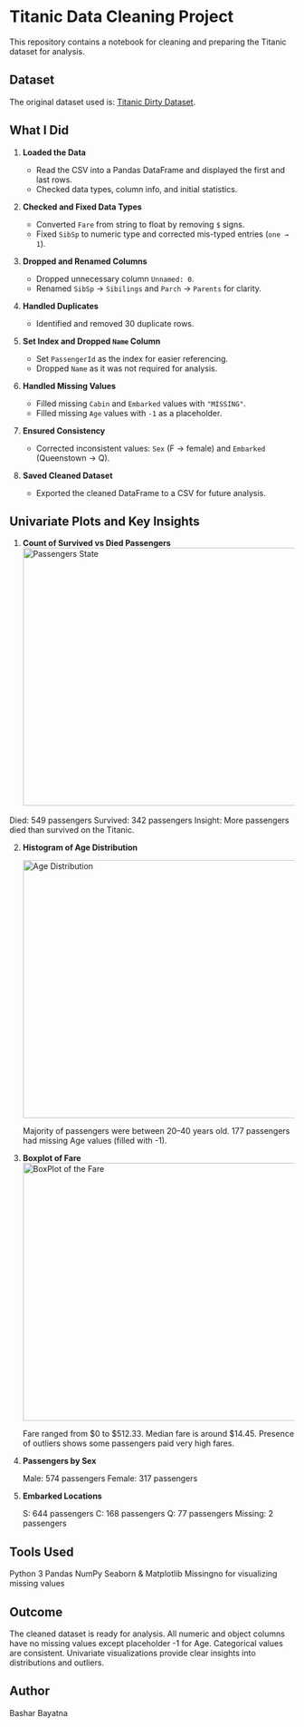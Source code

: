 # Titanic Data Cleaning Project

This repository contains a notebook for cleaning and preparing the Titanic dataset for analysis.

## Dataset

The original dataset used is: [Titanic Dirty Dataset](https://drive.google.com/file/d/1-7mcBguuzAV7JWVu2XCpgAO-fO6X2cl0/view?usp=sharing).

## What I Did

1. **Loaded the Data**  
   - Read the CSV into a Pandas DataFrame and displayed the first and last rows.  
   - Checked data types, column info, and initial statistics.

2. **Checked and Fixed Data Types**  
   - Converted `Fare` from string to float by removing `$` signs.  
   - Fixed `SibSp` to numeric type and corrected mis-typed entries (`one → 1`).  

3. **Dropped and Renamed Columns**  
   - Dropped unnecessary column `Unnamed: 0`.  
   - Renamed `SibSp` → `Sibilings` and `Parch` → `Parents` for clarity.

4. **Handled Duplicates**  
   - Identified and removed 30 duplicate rows.

5. **Set Index and Dropped `Name` Column**  
   - Set `PassengerId` as the index for easier referencing.  
   - Dropped `Name` as it was not required for analysis.

6. **Handled Missing Values**  
   - Filled missing `Cabin` and `Embarked` values with `"MISSING"`.  
   - Filled missing `Age` values with `-1` as a placeholder.

7. **Ensured Consistency**  
   - Corrected inconsistent values: `Sex` (F → female) and `Embarked` (Queenstown → Q).  

8. **Saved Cleaned Dataset**  
   - Exported the cleaned DataFrame to a CSV for future analysis.

## Univariate Plots and Key Insights

1. **Count of Survived vs Died Passengers**  
   <img width="571" height="455" alt="Passengers State" src="https://github.com/user-attachments/assets/ab7b4908-70fb-4323-bc5b-6b803e4870b9" />


  Died: 549 passengers
  Survived: 342 passengers
  Insight: More passengers died than survived on the Titanic.

2. **Histogram of Age Distribution**

    <img width="571" height="455" alt="Age Distribution" src="https://github.com/user-attachments/assets/cdbfd549-b02b-4dbb-b384-546038643bb2" />

   Majority of passengers were between 20–40 years old.
   177 passengers had missing Age values (filled with -1).
3. **Boxplot of Fare**
    <img width="520" height="455" alt="BoxPlot of the Fare" src="https://github.com/user-attachments/assets/172ff1bf-2ccd-495b-8594-48b0046428d3" />

   Fare ranged from $0 to $512.33.
   Median fare is around $14.45.
   Presence of outliers shows some passengers paid very high fares.

4. **Passengers by Sex**

   Male: 574 passengers
   Female: 317 passengers

5. **Embarked Locations**

   S: 644 passengers
   C: 168 passengers
   Q: 77 passengers
   Missing: 2 passengers


## Tools Used

Python 3
Pandas
NumPy
Seaborn & Matplotlib
Missingno for visualizing missing values

## Outcome
The cleaned dataset is ready for analysis.
All numeric and object columns have no missing values except placeholder -1 for Age.
Categorical values are consistent.
Univariate visualizations provide clear insights into distributions and outliers.


## Author

Bashar Bayatna

   
   
